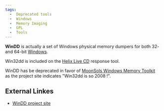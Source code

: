 ```yaml
---
tags:
  -  Deprecated tools 
  -  Windows
  -  Memory Imaging
  -  GPL
  -  Tools
---
```

**WinDD** is actually a set of Windows physical memory dumpers for both
32- and 64-bit [Windows](windows.md).

Win32dd is included on the [Helix Live CD](helix.md) response
tool.

WinDD has be deprecated in favor of [MoonSols Windows Memory
Toolkit](http://www.moonsols.com/windows-memory-toolkit/) as the project
site indicates "Win32dd is so 2008 !".

## External Linkes

- [WinDD project site](http://windd.msuiche.net/)